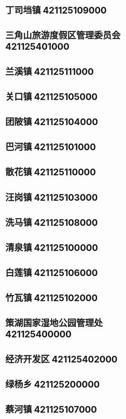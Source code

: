 # 丁司垱镇 421125109000
# 三角山旅游度假区管理委员会 421125401000
# 兰溪镇 421125111000
# 关口镇 421125105000
# 团陂镇 421125104000
# 巴河镇 421125101000
# 散花镇 421125110000
# 汪岗镇 421125103000
# 洗马镇 421125108000
# 清泉镇 421125100000
# 白莲镇 421125106000
# 竹瓦镇 421125102000
# 策湖国家湿地公园管理处 421125400000
# 经济开发区 421125402000
# 绿杨乡 421125200000
# 蔡河镇 421125107000
